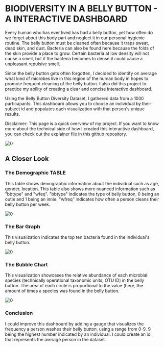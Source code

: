 # BIODIVERSITY IN A BELLY BUTTON - A INTERACTIVE DASHBOARD

Every human who has ever lived has had a belly button, yet how often do we forget about this body part and neglect it in our personal hygienic routine. The belly button must be cleaned often because it traps sweat, dead skin, and dust. Bacteria can also be found here because the folds of the skin provide a place to grow. Certain bacteria at low density will not cause a smell, but if the bacteria becomes to dense it could cause a unpleasant repulsive smell. 

Since the belly button gets often forgotten, I decided to identify on average what kind of microbes live in this region of the human body in hopes to promote frequent cleaning of the belly button. I also did this project to practice my ability of creating a clear and concise interactive dashboard. 

Using the Belly Button Diversity Dataset, I gathered data from a 1000 particapants. This  dashboard allows you to choose an individual by their subject id and populates each visualization with that person's unique results. 

Disclaimer: This page is a quick overview of my project. If you want to know more about the technical side of how I created this interactive dashboard, you can check out the explainer file in this github repository. 

![0](https://user-images.githubusercontent.com/85320743/212432880-c1acf90b-5870-43b0-93eb-2d3ef060bb56.png)

## A Closer Look

### The Demographic TABLE
This table shows demographic information about the individual such as age, gender, location. This table also shows more nuanced information such as "bbtype" and "wfeq". "bbtype" indicates the type of belly button, 0 being an outie and 1 being an innie. "wfreq" indicates how often a person cleans their belly button per week.

![0](https://user-images.githubusercontent.com/85320743/212434770-a4b64d52-66df-4b74-881a-8fd13e13070d.png)

### The Bar Graph

This visualization indicates the top ten bacteria found in the individual's belly button. 

![0](https://user-images.githubusercontent.com/85320743/212435255-365a897c-513b-4429-947c-62405dcd93d7.png)

### The Bubble Chart

This visualization showcases the relative abundance of each microbial species (technically operational taxonomic units, OTU ID) in the belly button. The area of each circle is proportional to the value (here, the amount of times a species was found in the belly button. 

![0](https://user-images.githubusercontent.com/85320743/212435611-95f2d37e-f1b1-4939-beaa-76ea124825eb.png)

### Conclusion
I could improve this dashboard by adding a gauge that visualizes the frequency a person washes their belly button, using a range from 0-9. 9 being the highest number indicated by an individual. I could create an id that represents the average person in the dataset.
